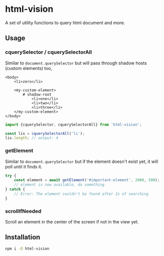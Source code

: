 # html-vision

A set of utility functions to query html document and more.

## Usage

### cquerySelector / cquerySelectorAll

Similar to `document.querySelector` but will pass through shadow hosts (custom elements) too,

```
<body>
	<li>zero</li>

	<my-custom-element>
		# shadow-root
			<li>one</li>
			<li>two</li>
			<li>three</li>
	</my-custom-element>
</body>
```

```ts
import {cquerySelector, cquerySelectorAll} from 'html-vision';

const lis = cquerySelectorAll('li');
lis.length; // output: 4
```

### getElement

Similar to `document.querySelector` but if the element doesn't exist yet, it will poll until it finds it.

```js
try {
	const element = await getElement('#important-element', 2000, 500); // Checks every 500ms (default)
	// element is now available, do something
} catch {
	// Error: The element couldn't be found after 2s of searching
}
```

### scrollIfNeeded

Scroll an element in the center of the screen if not in the view yet.

## Installation

```bash
npm i -D html-vision
```
